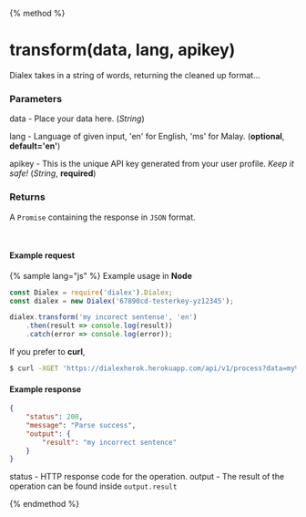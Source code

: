 {% method %}
# transform(data, lang, apikey)

Dialex takes in a string of words, returning the cleaned up format...
<br>
### Parameters
data - Place your data here. 
(*String*)

lang - Language of given input, 'en' for English, 'ms' for Malay.
(**optional**, **default='en'**)

apikey - This is the unique API key generated from your user profile. *Keep it safe!*
(*String*, **required**)

### Returns
A ```Promise``` containing the response in ```JSON``` format.

<br>

#### Example request
{% sample lang="js" %}
Example usage in **Node**

```js
const Dialex = require('dialex').Dialex;
const dialex = new Dialex('67890cd-testerkey-yz12345');

dialex.transform('my incorect sentense', 'en')
    .then(result => console.log(result))
    .catch(error => console.log(error));
```

If you prefer to **curl**,

```bash
$ curl -XGET 'https://dialexherok.herokuapp.com/api/v1/process?data=my%20incorect%20sentense&lang=en&apikey=67890cd-testerkey-yz12345'
```


#### Example response
``` json
{
    "status": 200,
    "message": "Parse success",
    "output": {
        "result": "my incorrect sentence"
    }
}
```

status - HTTP response code for the operation.
output - The result of the operation can be found inside ```output.result```

{% endmethod %}
